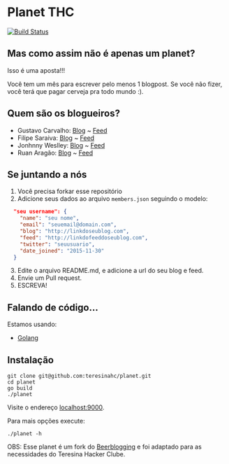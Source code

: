 # Planet THC

[![Build Status](https://travis-ci.org/teresinahc/planet.svg?branch=master)](https://travis-ci.org/teresinahc/planet)

## Mas como assim não é apenas um planet?

Isso é uma aposta!!!

Você tem um mês para escrever pelo menos 1 blogpost. Se você não fizer, você terá que pagar cerveja pra todo mundo :).

## Quem são os blogueiros?

* Gustavo Carvalho: [Blog](http://blog.gtsalles.com.br) ~ [Feed](http://blog.gtsalles.com.br/tags/beerblogging/index.xml)
* Filipe Saraiva: [Blog](http://blog.filipesaraiva.info/) ~ [Feed](http://blog.filipesaraiva.info/?tag=planet-thc&feed=rss2)
* Jonhnny Weslley: [Blog](http://raciocinio-lateral.jonhnnyweslley.net) ~ [Feed](http://feeds.feedburner.com/RaciocinioLateralBlogSpot)
* Ruan Aragão: [Blog](http://blog.ruanaragao.com) ~ [Feed](http://blog.ruanaragao.com/feed)

## Se juntando a nós

1. Você precisa forkar esse repositório
2. Adicione seus dados ao arquivo `members.json` seguindo o modelo:

  ```json
    "seu username": {
      "name": "seu nome",
      "email": "seuemail@domain.com",
      "blog": "http://linkdoseublog.com",
      "feed": "http://linkdofeeddoseublog.com",
      "twitter": "seuusuario",
      "date_joined": "2015-11-30"
    }
  ```

3. Edite o arquivo README.md, e adicione a url do seu blog e feed.
4. Envie um Pull request.
5. ESCREVA!

## Falando de código...

Estamos usando:

* [Golang](http://golang.org/)

## Instalação

    git clone git@github.com:teresinahc/planet.git
    cd planet
    go build
    ./planet

Visite o endereço [localhost:9000](http://localhost:9000).

Para mais opções execute:

    ./planet -h


OBS: Esse planet é um fork do [Beerblogging](https://github.com/avelino/beerblogging) e foi adaptado para as necessidades do Teresina Hacker Clube.
